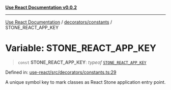 [**Use React Documentation v0.0.2**](../../../README.md)

***

[Use React Documentation](../../../modules.md) / [decorators/constants](../README.md) / STONE\_REACT\_APP\_KEY

# Variable: STONE\_REACT\_APP\_KEY

> `const` **STONE\_REACT\_APP\_KEY**: *typeof* [`STONE_REACT_APP_KEY`](STONE_REACT_APP_KEY.md)

Defined in: [use-react/src/decorators/constants.ts:29](https://github.com/stonemjs/use-react/blob/4786d31a3beb1c9f15eb30e2c9c2b12c786b755a/src/decorators/constants.ts#L29)

A unique symbol key to mark classes as React Stone application entry point.

